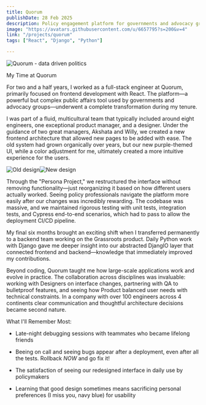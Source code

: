 ```yaml
---
title: Quorum
publishDate: 28 Feb 2025
description: Policy engagement platform for governments and advocacy groups
image: "https://avatars.githubusercontent.com/u/6657795?s=200&v=4"
link: "/projects/quorum"
tags: ["React", "Django", "Python"]

---
```


![Quorum - data driven politics](/assets/projects/quorum_logo.png)

My Time at Quorum

For two and a half years, I worked as a full-stack engineer at Quorum, primarily focused on frontend development with React. The platform—a powerful but complex public affairs tool used by governments and advocacy groups—underwent a complete transformation during my tenure.

I was part of a fluid, multicultural team that typically included around eight engineers, one exceptional product manager, and a designer. Under the guidance of two great managers, Akshata and Willy, we created a new frontend architecture that allowed new pages to be added with ease. The old system had grown organically over years, but our new purple-themed UI, while a color adjustment for me, ultimately created a more intuitive experience for the users.

![Old design](/assets/projects/quorum_old.png)![New design](/assets/projects/quorum_new.png)

Through the "Persona Project," we restructured the interface without removing functionality—just reorganizing it based on how different users actually worked. Seeing policy professionals navigate the platform more easily after our changes was incredibly rewarding. The codebase was massive, and we maintained rigorous testing with unit tests, integration tests, and Cypress end-to-end scenarios, which had to pass to allow the deployment CI/CD pipeline.

My final six months brought an exciting shift when I transferred permanently to a backend team working on the Grassroots product. Daily Python work with Django gave me deeper insight into our abstracted DjangIO layer that connected frontend and backend—knowledge that immediately improved my contributions.

Beyond coding, Quorum taught me how large-scale applications work and evolve in practice. The collaboration across disciplines was invaluable: working with Designers on interface changes, partnering with QA to bulletproof features, and seeing how Product balanced user needs with technical constraints. In a company with over 100 engineers across 4 continents clear communication and thoughtful architecture decisions became second nature.

What I'll Remember Most:

- Late-night debugging sessions with teammates who became lifelong friends

- Beeing on call and seeing bugs appear after a deployment, even after all the tests. Rollback *NOW* and go fix it!

- The satisfaction of seeing our redesigned interface in daily use by policymakers

- Learning that good design sometimes means sacrificing personal preferences (I miss you, navy blue) for usability
